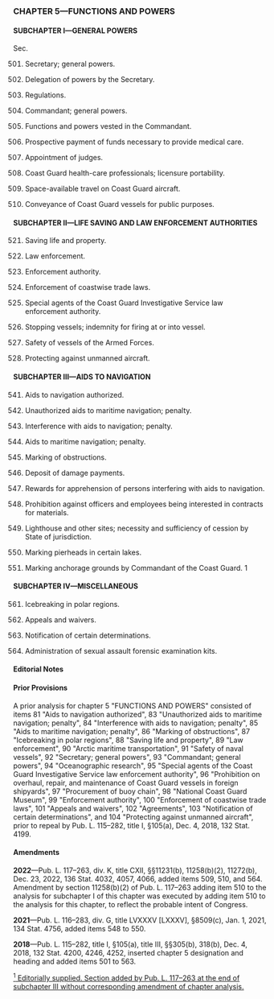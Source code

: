 ### **CHAPTER 5—FUNCTIONS AND POWERS** ###

#### SUBCHAPTER I—GENERAL POWERS ####

Sec.

501. Secretary; general powers.

502. Delegation of powers by the Secretary.

503. Regulations.

504. Commandant; general powers.

505. Functions and powers vested in the Commandant.

506. Prospective payment of funds necessary to provide medical care.

507. Appointment of judges.

508. Coast Guard health-care professionals; licensure portability.

509. Space-available travel on Coast Guard aircraft.

510. Conveyance of Coast Guard vessels for public purposes.

#### SUBCHAPTER II—LIFE SAVING AND LAW ENFORCEMENT AUTHORITIES ####

521. Saving life and property.

522. Law enforcement.

523. Enforcement authority.

524. Enforcement of coastwise trade laws.

525. Special agents of the Coast Guard Investigative Service law enforcement authority.

526. Stopping vessels; indemnity for firing at or into vessel.

527. Safety of vessels of the Armed Forces.

528. Protecting against unmanned aircraft.

#### SUBCHAPTER III—AIDS TO NAVIGATION ####

541. Aids to navigation authorized.

542. Unauthorized aids to maritime navigation; penalty.

543. Interference with aids to navigation; penalty.

544. Aids to maritime navigation; penalty.

545. Marking of obstructions.

546. Deposit of damage payments.

547. Rewards for apprehension of persons interfering with aids to navigation.

548. Prohibition against officers and employees being interested in contracts for materials.

549. Lighthouse and other sites; necessity and sufficiency of cession by State of jurisdiction.

550. Marking pierheads in certain lakes.

548. Marking anchorage grounds by Commandant of the Coast Guard. 1

#### SUBCHAPTER IV—MISCELLANEOUS ####

561. Icebreaking in polar regions.

562. Appeals and waivers.

563. Notification of certain determinations.

564. Administration of sexual assault forensic examination kits.

#### **Editorial Notes** ####

#### Prior Provisions ####

A prior analysis for chapter 5 "FUNCTIONS AND POWERS" consisted of items 81 "Aids to navigation authorized", 83 "Unauthorized aids to maritime navigation; penalty", 84 "Interference with aids to navigation; penalty", 85 "Aids to maritime navigation; penalty", 86 "Marking of obstructions", 87 "Icebreaking in polar regions", 88 "Saving life and property", 89 "Law enforcement", 90 "Arctic maritime transportation", 91 "Safety of naval vessels", 92 "Secretary; general powers", 93 "Commandant; general powers", 94 "Oceanographic research", 95 "Special agents of the Coast Guard Investigative Service law enforcement authority", 96 "Prohibition on overhaul, repair, and maintenance of Coast Guard vessels in foreign shipyards", 97 "Procurement of buoy chain", 98 "National Coast Guard Museum", 99 "Enforcement authority", 100 "Enforcement of coastwise trade laws", 101 "Appeals and waivers", 102 "Agreements", 103 "Notification of certain determinations", and 104 "Protecting against unmanned aircraft", prior to repeal by Pub. L. 115–282, title I, §105(a), Dec. 4, 2018, 132 Stat. 4199.

#### Amendments ####

**2022**—Pub. L. 117–263, div. K, title CXII, §§11231(b), 11258(b)(2), 11272(b), Dec. 23, 2022, 136 Stat. 4032, 4057, 4066, added items 509, 510, and 564. Amendment by section 11258(b)(2) of Pub. L. 117–263 adding item 510 to the analysis for subchapter I of this chapter was executed by adding item 510 to the analysis for this chapter, to reflect the probable intent of Congress.

**2021**—Pub. L. 116–283, div. G, title LVXXXV [LXXXV], §8509(c), Jan. 1, 2021, 134 Stat. 4756, added items 548 to 550.

**2018**—Pub. L. 115–282, title I, §105(a), title III, §§305(b), 318(b), Dec. 4, 2018, 132 Stat. 4200, 4246, 4252, inserted chapter 5 designation and heading and added items 501 to 563.

[<sup>1</sup> Editorially supplied. Section added by Pub. L. 117–263 at the end of subchapter III without corresponding amendment of chapter analysis.](#CHAPTER5_1)